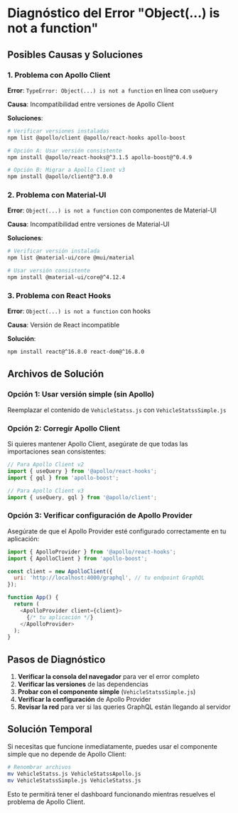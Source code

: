 # Diagnóstico del Error "Object(...) is not a function"

## Posibles Causas y Soluciones

### 1. Problema con Apollo Client
**Error**: `TypeError: Object(...) is not a function` en línea con `useQuery`

**Causa**: Incompatibilidad entre versiones de Apollo Client

**Soluciones**:
```bash
# Verificar versiones instaladas
npm list @apollo/client @apollo/react-hooks apollo-boost

# Opción A: Usar versión consistente
npm install @apollo/react-hooks@^3.1.5 apollo-boost@^0.4.9

# Opción B: Migrar a Apollo Client v3
npm install @apollo/client@^3.0.0
```

### 2. Problema con Material-UI
**Error**: `Object(...) is not a function` con componentes de Material-UI

**Causa**: Incompatibilidad entre versiones de Material-UI

**Soluciones**:
```bash
# Verificar versión instalada
npm list @material-ui/core @mui/material

# Usar versión consistente
npm install @material-ui/core@^4.12.4
```

### 3. Problema con React Hooks
**Error**: `Object(...) is not a function` con hooks

**Causa**: Versión de React incompatible

**Solución**:
```bash
npm install react@^16.8.0 react-dom@^16.8.0
```

## Archivos de Solución

### Opción 1: Usar versión simple (sin Apollo)
Reemplazar el contenido de `VehicleStatss.js` con `VehicleStatssSimple.js`

### Opción 2: Corregir Apollo Client
Si quieres mantener Apollo Client, asegúrate de que todas las importaciones sean consistentes:

```javascript
// Para Apollo Client v2
import { useQuery } from '@apollo/react-hooks';
import { gql } from 'apollo-boost';

// Para Apollo Client v3
import { useQuery, gql } from '@apollo/client';
```

### Opción 3: Verificar configuración de Apollo Provider
Asegúrate de que el Apollo Provider esté configurado correctamente en tu aplicación:

```javascript
import { ApolloProvider } from '@apollo/react-hooks';
import { ApolloClient } from 'apollo-boost';

const client = new ApolloClient({
  uri: 'http://localhost:4000/graphql', // tu endpoint GraphQL
});

function App() {
  return (
    <ApolloProvider client={client}>
      {/* tu aplicación */}
    </ApolloProvider>
  );
}
```

## Pasos de Diagnóstico

1. **Verificar la consola del navegador** para ver el error completo
2. **Verificar las versiones** de las dependencias
3. **Probar con el componente simple** (`VehicleStatssSimple.js`)
4. **Verificar la configuración** de Apollo Provider
5. **Revisar la red** para ver si las queries GraphQL están llegando al servidor

## Solución Temporal

Si necesitas que funcione inmediatamente, puedes usar el componente simple que no depende de Apollo Client:

```bash
# Renombrar archivos
mv VehicleStatss.js VehicleStatssApollo.js
mv VehicleStatssSimple.js VehicleStatss.js
```

Esto te permitirá tener el dashboard funcionando mientras resuelves el problema de Apollo Client.
